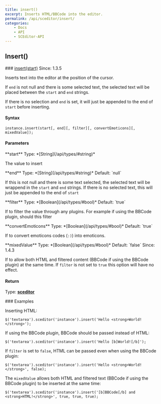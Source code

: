 ```yaml
---
title: insert()
excerpt: Inserts HTML/BBCode into the editor.
permalink: /api/sceditor/insert/
categories:
    - Docs
    - API
    - SCEditor-API
---
```

## Insert()

<article class="api method" markdown="1">
### <a id="insert" href="#insert">insert(start)</a> <span class="since">Since: 1.3.5</span>

Inserts text into the editor at the position of the cursor.

If `end` is not null and there is some selected text, the selected text will be placed between the `start` and `end` strings.

If there is no selection and `end` is set, it will just be appended to the end of `start` before inserting.


#### Syntax

    instance.insert(start[, end][, filter][, convertEmoticons][, mixedValue]);

#### Parameters

<div class="parameters">
<div class="parameter" markdown="1">
**start**  
Type: *[String](/api/types/#string)*

The value to insert
</div>

<div class="parameter" markdown="1">
**end**  
Type: *[String](/api/types/#string)*  
Default: `null`

If this is not null and there is some text selected, the selected text will be wrappend in the `start` and `end` strings. If there is no selected text, this will just be appended to the end of `start`
</div>

<div class="parameter" markdown="1">
**filter**  
Type: *[Boolean](/api/types/#bool)*  
Default: `true`

If to filter the value through any plugins. For example if using the BBCode plugin, should this filter 
</div>

<div class="parameter" markdown="1">
**convertEmoticons**  
Type: *[Boolean](/api/types/#bool)*  
Default: `true`

If to convert emoticons codes (`:)`) into emoticons.
</div>

<div class="parameter" markdown="1">
**mixedValue**  
Type: *[Boolean](/api/types/#bool)*  
Default: `false`  
Since: 1.4.3

If to allow both HTML and filtered content (BBCode if using the BBCode plugin) at the same time. If `filter` is not set to `true` this option will have no effect.
</div>
</div>

#### Return

Type: **[sceditor](/api/types/#sceditor)**

<article class="api examples" markdown="1">
### Examples

Inserting HTML:

	$('textarea').sceditor('instance').insert('Hello <strong>World!</strong>');


If using the BBCode plugin, BBCode should be passed instead of HTML:

	$('textarea').sceditor('instance').insert('Hello [b]World![/b]');


If `filter` is set to `false`, HTML can be passed even when using the BBCode plugin:

	$('textarea').sceditor('instance').insert('Hello <strong>World!</strong>', false);


The `mixedValue` allows both HTML and filtered text (BBCode if using the BBCode plugin) to be inserted at the same time:

	$('textarea').sceditor('instance').insert('[b]BBCode[/b] and <strong>HTML!</strong>', true, true, true);

</article>
</article>

